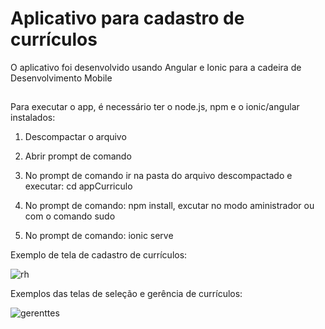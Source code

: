 
# Aplicativo para cadastro de currículos

O aplicativo foi desenvolvido usando Angular e Ionic para a cadeira de Desenvolvimento Mobile


## 
Para executar o app, é necessário ter o node.js, npm e o ionic/angular instalados:

1. Descompactar o arquivo

2. Abrir prompt de comando

3. No prompt de comando ir na pasta do arquivo descompactado e executar: cd appCurriculo

4. No prompt de comando: npm install, excutar no modo aministrador ou com o comando sudo

5. No prompt de comando: ionic serve

Exemplo de tela de cadastro de currículos:

![rh](https://github.com/FelipeM-F/appCurriculo/assets/93887208/f5f2b19d-c78e-4534-9f88-5cf82325cb7b)

Exemplos das telas de seleção e gerência de currículos:

![gerenttes](https://github.com/FelipeM-F/appCurriculo/assets/93887208/ac547adf-8712-49e7-89b3-6641fd98fee1)
